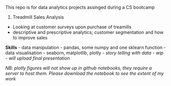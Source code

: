 This repo is for data analytics projects assinged during a CS bootcamp

1) Treadmill Sales Analysis 
  - Looking at customer surveys upon purchase of treamills 
  - descriptive and prescriptive analytics; customer segmentation and how to improve sales

  **Skills**
    - data manipulation - pandas, some numpy and one sklearn function
    - data visualisation - seaborn, matplotlib, plotly
    *- story telling with data - wip - will upload final presentation*

  *NB: plotly figures will not show up in github notebooks, they require a server to host them. Please download the notebook to see the extent of my work*
